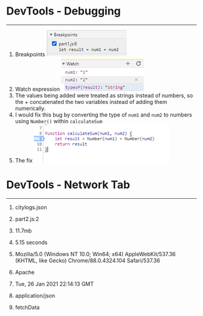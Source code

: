 
# DevTools - Debugging

---

1. Breakpoints
   ![Breakpoints](breakpoints.PNG)
2. Watch expression
 ![watch expression](string%20type.PNG)
4. The values being added were treated as strings instead of numbers, so the + concatenated the two variables instead of adding them numerically. 
5. I would fix this bug by converting the type of `num1` and `num2` to numbers using `Number()` within `calculateSum`
6. The fix ![fix](fix.PNG)

# DevTools - Network Tab

---

1. citylogs.json
2. part2.js:2
3. 11.7mb
4. 5.15 seconds

5. Mozilla/5.0 (Windows NT 10.0; Win64; x64) AppleWebKit/537.36 (KHTML, like Gecko) Chrome/88.0.4324.104 Safari/537.36 
6. Apache
7. Tue, 26 Jan 2021 22:14:13 GMT
8. application/json
9. fetchData